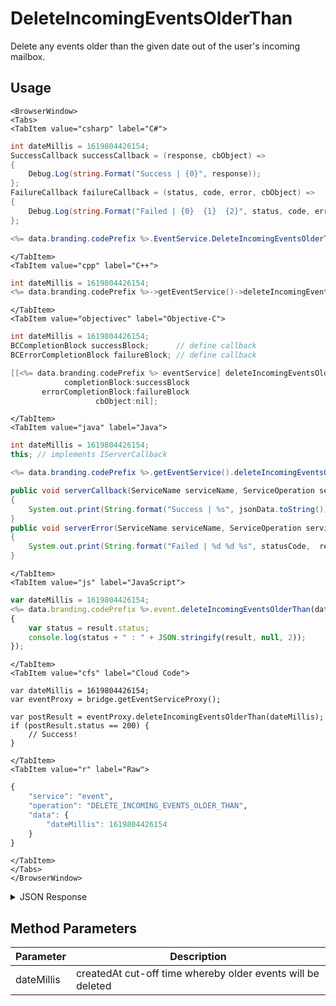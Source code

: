 # DeleteIncomingEventsOlderThan

Delete any events older than the given date out of the user's incoming mailbox.

<PartialServop service_name="event" operation_name="DELETE_INCOMING_EVENTS_OLDER_THAN" />

## Usage

```mdx-code-block
<BrowserWindow>
<Tabs>
<TabItem value="csharp" label="C#">
```

```csharp
int dateMillis = 1619804426154;
SuccessCallback successCallback = (response, cbObject) =>
{
    Debug.Log(string.Format("Success | {0}", response));
};
FailureCallback failureCallback = (status, code, error, cbObject) =>
{
    Debug.Log(string.Format("Failed | {0}  {1}  {2}", status, code, error));
};

<%= data.branding.codePrefix %>.EventService.DeleteIncomingEventsOlderThan(dateMillis, successCallback, failureCallback);
```

```mdx-code-block
</TabItem>
<TabItem value="cpp" label="C++">
```

```cpp
int dateMillis = 1619804426154;
<%= data.branding.codePrefix %>->getEventService()->deleteIncomingEventsOlderThan(dateMillis, this);
```

```mdx-code-block
</TabItem>
<TabItem value="objectivec" label="Objective-C">
```

```objectivec
int dateMillis = 1619804426154;
BCCompletionBlock successBlock;      // define callback
BCErrorCompletionBlock failureBlock; // define callback

[[<%= data.branding.codePrefix %> eventService] deleteIncomingEventsOlderThan:dateMillis
            completionBlock:successBlock
       errorCompletionBlock:failureBlock
                   cbObject:nil];
```

```mdx-code-block
</TabItem>
<TabItem value="java" label="Java">
```

```java
int dateMillis = 1619804426154;
this; // implements IServerCallback

<%= data.branding.codePrefix %>.getEventService().deleteIncomingEventsOlderThan(dateMillis, this);

public void serverCallback(ServiceName serviceName, ServiceOperation serviceOperation, JSONObject jsonData)
{
    System.out.print(String.format("Success | %s", jsonData.toString()));
}
public void serverError(ServiceName serviceName, ServiceOperation serviceOperation, int statusCode, int reasonCode, String jsonError)
{
    System.out.print(String.format("Failed | %d %d %s", statusCode,  reasonCode, jsonError.toString()));
}
```

```mdx-code-block
</TabItem>
<TabItem value="js" label="JavaScript">
```

```javascript
var dateMillis = 1619804426154;
<%= data.branding.codePrefix %>.event.deleteIncomingEventsOlderThan(dateMillis, result =>
{
	var status = result.status;
	console.log(status + " : " + JSON.stringify(result, null, 2));
});
```

```mdx-code-block
</TabItem>
<TabItem value="cfs" label="Cloud Code">
```

```cfscript
var dateMillis = 1619804426154;
var eventProxy = bridge.getEventServiceProxy();

var postResult = eventProxy.deleteIncomingEventsOlderThan(dateMillis);
if (postResult.status == 200) {
    // Success!
}
```

```mdx-code-block
</TabItem>
<TabItem value="r" label="Raw">
```

```r
{
	"service": "event",
	"operation": "DELETE_INCOMING_EVENTS_OLDER_THAN",
	"data": {
		"dateMillis": 1619804426154
	}
}
```

```mdx-code-block
</TabItem>
</Tabs>
</BrowserWindow>
```

<details>
<summary>JSON Response</summary>

```json
{
  "data": {
    "deleted": true,
    "deletedCount": 2
  },
  "status": 200
}
```
</details>

## Method Parameters
Parameter | Description
--------- | -----------
dateMillis | createdAt cut-off time whereby older events will be deleted


